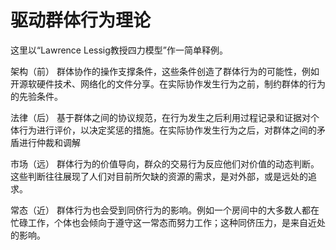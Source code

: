 # 驱动群体行为理论

这里以“Lawrence Lessig教授四力模型”作一简单释例。

架构（前）
群体协作的操作支撑条件，这些条件创造了群体行为的可能性，例如开源软硬件技术、网络化的文件分享。在实际协作发生行为之前，制约群体的行为的先验条件。

法律（后）
基于群体之间的协议规范，在行为发生之后利用过程记录和证据对个体行为进行评价，以决定奖惩的措施。在实际协作发生行为之后，对群体之间的矛盾进行仲裁和调解

市场（远）
群体行为的价值导向，群众的交易行为反应他们对价值的动态判断。这些判断往往展现了人们对目前所欠缺的资源的需求，是对外部，或是远处的追求。

常态（近）
群体行为也会受到同侪行为的影响。例如一个房间中的大多数人都在忙碌工作，个体也会倾向于遵守这一常态而努力工作；这种同侪压力，是来自近处的影响。




